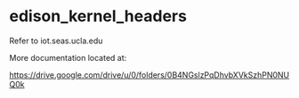 # edison_kernel_headers

Refer to iot.seas.ucla.edu

More documentation located at:

https://drive.google.com/drive/u/0/folders/0B4NGslzPqDhvbXVkSzhPN0NUQ0k
